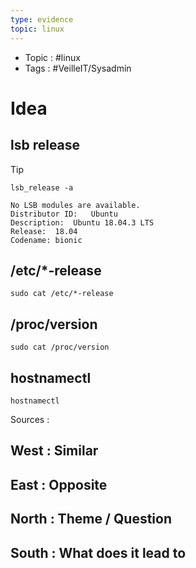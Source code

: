 ```yaml
---
type: evidence
topic: linux
---
```

- Topic : #linux 
- Tags : #VeilleIT/Sysadmin 

# Idea

## lsb release 

> [!tip] 
> `lsb_release -a`
> 
> ```
> No LSB modules are available.
> Distributor ID:	Ubuntu
> Description:	Ubuntu 18.04.3 LTS
> Release:	18.04
> Codename:	bionic
> ``` 



## /etc/*-release

`sudo cat /etc/*-release`

## /proc/version

`sudo cat /proc/version`

## hostnamectl

`hostnamectl`

Sources :

## West : Similar

## East : Opposite

## North : Theme / Question

## South : What does it lead to

